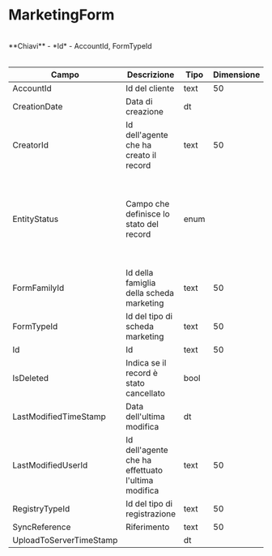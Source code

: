 # MarketingForm

<br>
**Chiavi**
- *Id*
- AccountId, FormTypeId
<br><br>

| Campo | Descrizione | Tipo | Dimensione | Note |
| --- | --- | --- | --- | --- |
| AccountId | Id del cliente | text | 50 |  |
| CreationDate | Data di creazione | dt |  |  |
| CreatorId | Id dell'agente che ha creato il record | text | 50 |  |
| EntityStatus | Campo che definisce lo stato del record | enum |  | 0: ImportedFromErp, 1: ExportedToErp, 2: ImportedByErp, 3: ExportingToErp, 4: Deleted, 5: CommittingExportToErp, 6: ToExportToErp, 7: Editing, 8: UploadedToServer |
| FormFamilyId | Id della famiglia della scheda marketing | text | 50 |  |
| FormTypeId | Id del tipo di scheda marketing | text | 50 |  |
| Id | Id | text | 50 |  |
| IsDeleted | Indica se il record è stato cancellato | bool |  |  |
| LastModifiedTimeStamp | Data dell'ultima modifica | dt |  |  |
| LastModifiedUserId | Id dell'agente che ha effettuato l'ultima modifica | text | 50 |  |
| RegistryTypeId | Id del tipo di registrazione | text | 50 |  |
| SyncReference | Riferimento | text | 50 |  |
| UploadToServerTimeStamp |  | dt |  |  |

